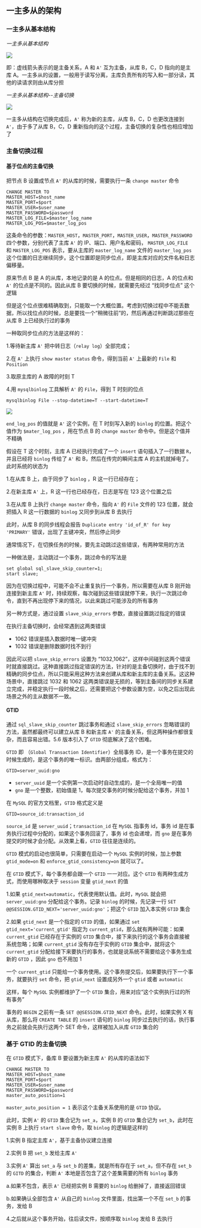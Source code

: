 ## 一主多从的架构

### 一主多从基本结构

*一主多从基本结构*

![](./Images/一主多从基本结构.png)

即：虚线箭头表示的是主备关系，A 和 `A'` 互为主备，从库 B，C，D 指向的是主库 A。一主多从的设置，一般用于读写分离，主库负责所有的写入和一部分读，其他的读请求则由从库分担

*一主多从基本结构--主备切换*

![](./Images/一主多从主备切换.png)

一主多从结构在切换完成后，`A'` 称为新的主库，从库 B，C，D 也更改连接到 `A'`，由于多了从库 B，C，D 重新指向的这个过程，主备切换的复杂性也相应增加了

### 主备切换过程

#### 基于位点的主备切换

把节点 B 设置成节点 `A'` 的从库的时候，需要执行一条 `change master` 命令

```mysql
CHANGE MASTER TO
MASTER_HOST=$host_name
MASTER_PORT=$port
MASTER_USER=$user_name
MASTER_PASSWORD=$password
MASTER_LOG_FILE=$master_log_name
MASTER_LOG_POS=$master_log_pos
```

这条命令的参数：`MASTER_HOST`，`MASTER_PORT`，`MASTER_USER`，`MASTER_PASSWORD` 四个参数，分别代表了主库 `A'` 的 IP、端口、用户名和密码， `MASTER_LOG_FILE` 和 `MASTER_LOG_POS` 表示，要从主库的 `master_log_name` 文件的 `master_log_pos` 这个位置的日志继续同步。这个位置即是同步位点，即是主库对应的文件名和日志偏移量。

原来节点 B 是 A 的从库，本地记录的是 A 的位点。但是相同的日志，A 的位点和 `A'` 的位点是不同的。因此从库 B 要切换的时候，就需要先经过 “找同步位点” 这个逻辑

但是这个位点很难精确取到，只能取一个大概位置。考虑到切换过程中不能丢数据，所以找位点的时候，总是要找一个“稍微往前”的，然后再通过判断跳过那些在从库 B 上已经执行过的事务

一种取同步位点的方法是这样的：

1.等待新主库 `A'` 把中转日志（`relay log`）全部完成；

2.在 `A'` 上执行 `show master status` 命令，得到当前 `A'` 上最新的 `File` 和 `Position`

3.取原主库的 A 故障的时刻 T

4.用 `mysqlbinlog` 工具解析 `A'` 的 `File`，得到 T 时刻的位点

```mysql
mysqlbinlog File --stop-datetime=T --start-datetime=T
```

![](./Images/备库mysqlbinlog输出.png)

`end_log_pos` 的值就是 `A'` 这个实例，在 T 时刻写入新的 `binlog` 的位置。把这个值作为 `$mater_log_pos` ，用在节点 B 的 `change master` 命令中。但是这个值并不精确

假设在 T 这个时刻，主库 A 已经执行完成了一个 `insert` 语句插入了一行数据 `R`，并且已经将 `binlog` 传给了 `A'` 和 B，然后在传完的瞬间主库 A 的主机就掉电了。此时系统的状态为

1.在从库 B 上，由于同步了 `binlog` ，R 这一行已经存在；

2.在新主库 `A'` 上，R 这一行也已经存在，日志是写在 123 这个位置之后

3.在从库 B 上执行 `change master` 命令，指向 `A'` 的 `File` 文件的 123 位置，就会把插入 R 这一行数据的 `binlog` 又同步到从库 B 去执行

此时，从库 B 的同步线程会报告 `Duplicate entry 'id_of_R' for key 'PRIMARY'` 错误，出现了主键冲突，然后停止同步

通常情况下，在切换任务的时候，要先主动跳过这些错误，有两种常用的方法

一种做法是，主动跳过一个事务，跳过命令的写法是

```mysql
set global sql_slave_skip_counter=1;
start slave;
```

因为在切换过程中，可能不会不止重复执行一个事务，所以需要在从库 B 刚开始连接到新主库 `A'` 时，持续观察，每次碰到这些错误就停下来，执行一次跳过命令，直到不再出现停下来的情况，以此来跳过可能涉及的所有事务

另一种方式是，通过设置 `slave_skip_errors` 参数，直接设置跳过指定的错误

在执行主备切换时，会经常遇到这两类错误

* 1062 错误是插入数据时唯一键冲突
* 1032 错误是删除数据时找不到行

因此可以把 `slave_skip_errors` 设置为 “1032,1062”，这样中间碰到这两个错误时就直接跳过。这种直接跳过指定错误的方法，针对的是主备切换时，由于找不到精确的同步位点，所以只能采用这种方法来创建从库和新主库的主备关系。这这种场景中，直接跳过 1032 和 1062 这两类错误是无损的，等到主备间的同步关系建立完成，并稳定执行一段时候之后，还需要把这个参数设置为空，以免之后出现此场景之外的主从数据不一致。

#### GTID

通过 `sql_slave_skip_counter` 跳过事务和通过 `slave_skip_errors` 忽略错误的方法，虽然都最终可以建立从库 B 和新主库 `A'` 的主备关系，但这两种操作都很复杂，而且容易出错。5.6 版本引入了 `GTID` 彻底解决了这个困难。

`GTID` 即 （`Global Transaction Identifier`）全局事务 ID，是一个事务在提交的时候生成的，是这个事务的唯一标识。由两部分组成，格式为：

```mysql
GTID=server_uuid:gno
```

* `server_uuid` 是一个实例第一次启动时自动生成的，是一个全局唯一的值
* `gno` 是一个整数，初始值是 1，每次提交事务的时候分配给这个事务，并加 1

在 `MySQL` 的官方文档里，`GTID` 格式定义是

```config
GTID=source_id:transaction_id
```

`source_id` 是 `server_uuid`；`transaction_id` 在 `MySQL` 指事务 id，事务 id 是在事务执行过程中分配的，如果这个事务回滚了，事务 id 也会递增，而 `gno` 是在事务提交的时候才会分配。从效果上看，`GTID` 往往是连续的。

`GTID` 模式的启动也很简单，只需要在启动一个 `MySQL` 实例的时候，加上参数 `gtid_mode=on` 和 `enforce_gtid_consistency=on` 就可以了。

在 `GTID` 模式下，每个事务都会跟一个 `GTID` 一一对应。这个 `GTID` 有两种生成方式，而使用哪种取决于 `session` 变量 `gtid_next` 的值

1.如果 `gtid_next=automatic`，代表使用默认值。此时，`MySQL` 就会把 `server_uuid:gno` 分配给这个事务。记录 `binlog` 的时候，先记录一行 `SET @@SESSION.GTID_NEXT='server_uuid:gno'`；把这个 `GTID` 加入本实例 `GTID` 集合

2.如果 `gtid_next` 是一个指定的 `GTID` 的值，如果通过 `set gtid_next='current_gtid'` 指定为 `current_gtid`，那么就有两种可能：如果 `current_gtid` 已经存在于实例的 `GTID` 集合中，接下来执行的这个事务会直接被系统忽略；如果 `current_gtid` 没有存在于实例的 `GTID` 集合中，就将这个 `current_gtid` 分配给接下来要执行的事务，也就是说系统不需要给这个事务生成新的 `GTID` ，因此 `gno` 也不用加 1

一个 `current_gtid` 只能给一个事务使用。这个事务提交后，如果要执行下一个事务，就要执行 `set` 命令，把 `gtid_next` 设置成另外一个 `gtid` 或者 `automatic`

这样，每个 `MySQL` 实例都维护了一个 `GTID` 集合，用来对应“这个实例执行过的所有事务”

事务的 `BEGIN` 之前有一条 `SET @@SESSION.GTID_NEXT` 命令。此时，如果实例 X 有从库，那么将 `CREATE TABLE` 的 `insert` 语句的 `binlog` 同步过去执行的话，执行事务之前就会先执行这两个 SET 命令，这样被加入从库 `GTID` 集合的

### 基于 GTID 的主备切换

在 `GTID` 模式下，备库 B 要设置为新主库 `A'` 的从库的语法如下

```mysql
CHANGE MASTER TO
MASTER_HOST=$host_name
MASTER_PORT=$port
MASTER_USER=$user_name
MASTER_PASSWORD=$password
master_auto_position=1
```

`master_auto_position = 1` 表示这个主备关系使用的是 `GTID` 协议。

此时，实例 `A'` 的 `GTID` 集合记为 `set_a`，实例 B 的 `GTID` 集合记为 `set_b`，此时在实例 B 上执行 `start slave` 命令，取 `binlog` 的逻辑是这样的

1.实例 B 指定主库 `A'`，基于主备协议建立连接

2.实例 B 把 `set_b` 发给主库 `A'`

3.实例 `A'` 算出 `set_a` 与 `set_b` 的差集，就是所有存在于 `set_a`，但不存在 `set_b` 的 `GITD` 的集合，判断 `A'` 本地是否包含了这个差集需要的所有 `binlog` 事务

a.如果不包含，表示 `A'` 已经把实例 B 需要的 `binlog` 给删掉了，直接返回错误

b.如果确认全部包含 `A'` 从自己的 `binlog` 文件里面，找出第一个不在  `set_b` 的事务，发给 B

4.之后就从这个事务开始，往后读文件，按顺序取 `binlog` 发给 B 去执行







